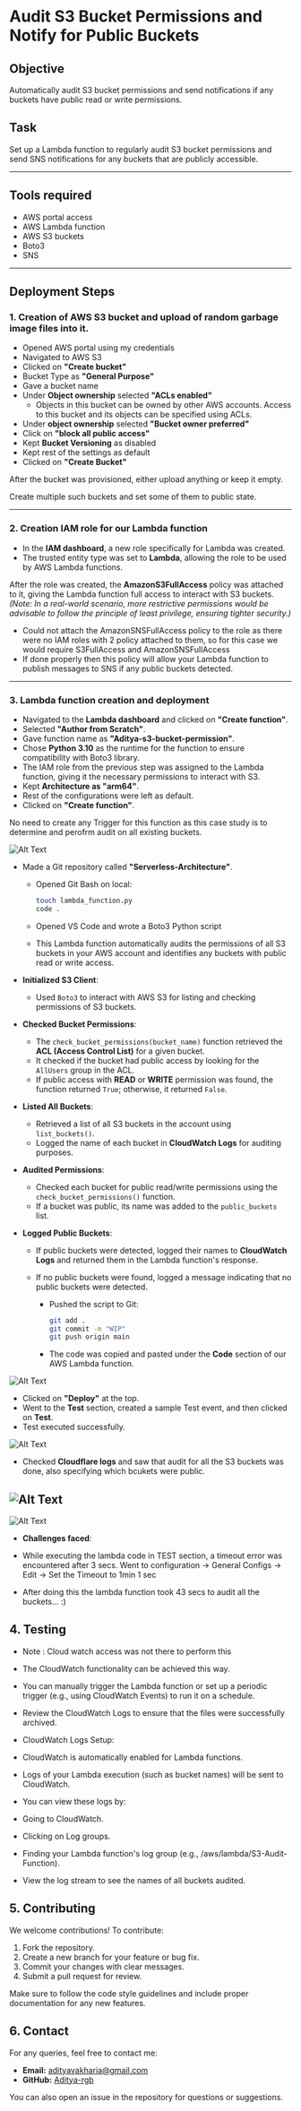 
# Audit S3 Bucket Permissions and Notify for Public Buckets


## Objective
Automatically audit S3 bucket permissions and send notifications if any buckets have public read or write permissions.

## Task
Set up a Lambda function to regularly audit S3 bucket permissions and send SNS notifications for any buckets that are publicly accessible.


---

## Tools required
- AWS portal access
- AWS Lambda function
- AWS S3 buckets
- Boto3
- SNS

---

## Deployment Steps

### 1. Creation of AWS S3 bucket and upload of random garbage image files into it.
- Opened AWS portal using my credentials
- Navigated to AWS S3
- Clicked on **"Create bucket"**
- Bucket Type as **"General Purpose"**
- Gave a bucket name
- Under **Object ownership** selected **"ACLs enabled"** 
    - Objects in this bucket can be owned by other AWS accounts. Access to this bucket and its objects can be specified using ACLs.
- Under **object ownership** selected **"Bucket owner preferred"**
- Click on **"block all public access"**
- Kept **Bucket Versioning** as disabled
- Kept rest of the settings as default 
- Clicked on **"Create Bucket"**

After the bucket was provisioned, either upload anything or keep it empty.

Create multiple such buckets and set some of them to public state.

---

### 2. Creation IAM role for our Lambda function
- In the **IAM dashboard**, a new role specifically for Lambda was created.  
- The trusted entity type was set to **Lambda**, allowing the role to be used by AWS Lambda functions.

After the role was created, the **AmazonS3FullAccess** policy was attached to it, giving the Lambda function full access to interact with S3 buckets.  
*(Note: In a real-world scenario, more restrictive permissions would be advisable to follow the principle of least privilege, ensuring tighter security.)*

- Could not attach the AmazonSNSFullAccess policy to the role as there were no IAM roles with 2 policy attached to them, so for this case we would require S3FullAccess and AmazonSNSFullAccess
- If done properly then this policy will allow your Lambda function to publish messages to SNS if any public buckets detected.

---

### 3. Lambda function creation and deployment 

- Navigated to the **Lambda dashboard** and clicked on **"Create function"**.
- Selected **"Author from Scratch"**.
- Gave function name as **"Aditya-s3-bucket-permission"**.
- Chose **Python 3.10** as the runtime for the function to ensure compatibility with Boto3 library.
- The IAM role from the previous step was assigned to the Lambda function, giving it the necessary permissions to interact with S3.
- Kept **Architecture as "arm64"**.
- Rest of the configurations were left as default.
- Clicked on **"Create function"**.

No need to create any Trigger for this function as this case study is to determine and perofrm audit on all existing buckets.

![Alt Text](/4-Audit-S3-Bucket-Permissions-and-Notify-for-Public-Buckets/images/PER-lambda-flow.JPG)


- Made a Git repository called **"Serverless-Architecture"**.
    - Opened Git Bash on local:
      ```bash
      touch lambda_function.py
      code .
      ```
    - Opened VS Code and wrote a Boto3 Python script

    - This Lambda function automatically audits the permissions of all S3 buckets in your AWS account and identifies any buckets with public read or write access.

- **Initialized S3 Client**:
  - Used `Boto3` to interact with AWS S3 for listing and checking permissions of S3 buckets.

- **Checked Bucket Permissions**:
  - The `check_bucket_permissions(bucket_name)` function retrieved the **ACL (Access Control List)** for a given bucket.
  - It checked if the bucket had public access by looking for the `AllUsers` group in the ACL.
  - If public access with **READ** or **WRITE** permission was found, the function returned `True`; otherwise, it returned `False`.

- **Listed All Buckets**:
  - Retrieved a list of all S3 buckets in the account using `list_buckets()`.
  - Logged the name of each bucket in **CloudWatch Logs** for auditing purposes.

- **Audited Permissions**:
  - Checked each bucket for public read/write permissions using the `check_bucket_permissions()` function.
  - If a bucket was public, its name was added to the `public_buckets` list.

- **Logged Public Buckets**:
  - If public buckets were detected, logged their names to **CloudWatch Logs** and returned them in the Lambda function's response.
  - If no public buckets were found, logged a message indicating that no public buckets were detected.

    
    - Pushed the script to Git:
      ```bash
      git add .
      git commit -m "WIP"
      git push origin main
      ```

    - The code was copied and pasted under the **Code** section of our AWS Lambda function.
      
![Alt Text](/4-Audit-S3-Bucket-Permissions-and-Notify-for-Public-Buckets/images/per-code.JPG)



- Clicked on **"Deploy"** at the top.
- Went to the **Test** section, created a sample Test event, and then clicked on **Test**.
- Test executed successfully.

![Alt Text](/4-Audit-S3-Bucket-Permissions-and-Notify-for-Public-Buckets/images/per-first-test-success.JPG)

- Checked **Cloudflare logs** and saw that audit for all the S3 buckets was done, also specifying which bcukets were public.

![Alt Text](/4-Audit-S3-Bucket-Permissions-and-Notify-for-Public-Buckets/images/PER-CLOUDFARE-log-SS1.JPG)
---

![Alt Text](/4-Audit-S3-Bucket-Permissions-and-Notify-for-Public-Buckets/images/PER-CLOUDFARE-log-SS2.JPG)


- **Challenges faced**:

- While executing the lambda code in TEST section, a timeout error was encountered after 3 secs. Went to configuration -> General Configs -> Edit -> Set the Timeout to 1min 1 sec
- After doing this the lambda function took 43 secs to audit all the buckets... :)

## 4. Testing
- Note : Cloud watch access was not there to perform this
- The CloudWatch functionality can be achieved this way.
- You can manually trigger the Lambda function or set up a periodic trigger (e.g., using CloudWatch Events) to run it on a schedule.
- Review the CloudWatch Logs to ensure that the files were successfully archived.

- CloudWatch Logs Setup:

- CloudWatch is automatically enabled for Lambda functions.
- Logs of your Lambda execution (such as bucket names) will be sent to CloudWatch.
- You can view these logs by:
- Going to CloudWatch.
- Clicking on Log groups.
- Finding your Lambda function's log group (e.g., /aws/lambda/S3-Audit-Function).
- View the log stream to see the names of all buckets audited.

## 5. Contributing

We welcome contributions! To contribute:

1. Fork the repository.
2. Create a new branch for your feature or bug fix.
3. Commit your changes with clear messages.
4. Submit a pull request for review.

Make sure to follow the code style guidelines and include proper documentation for any new features.


## 6. Contact

For any queries, feel free to contact me:

- **Email:** adityavakharia@gmail.com
- **GitHub:** [Aditya-rgb](https://github.com/Aditya-rgb/Serverless-Architecture)

You can also open an issue in the repository for questions or suggestions.
